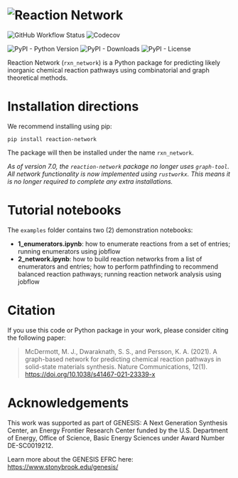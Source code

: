 # ![Reaction Network](docs/images/logo.png)

![GitHub Workflow Status](https://img.shields.io/github/workflow/status/GENESIS-EFRC/reaction-network/testing?style=for-the-badge)
![Codecov](https://img.shields.io/codecov/c/github/GENESIS-EFRC/reaction-network?style=for-the-badge)

![PyPI - Python
Version](https://img.shields.io/pypi/pyversions/reaction-network?style=for-the-badge)
![PyPI - Downloads](https://img.shields.io/pypi/dm/reaction-network?style=for-the-badge)
![PyPI - License](https://img.shields.io/pypi/l/reaction-network?style=for-the-badge)

Reaction Network (`rxn_network`) is a Python package for predicting likely inorganic
chemical reaction pathways using combinatorial and graph theoretical methods.

# Installation directions

We recommend installing using pip:

```properties
pip install reaction-network
```

The package will then be installed under the name `rxn_network`.

*As of version 7.0, the `reaction-network` package no longer uses `graph-tool`. All
network functionality is now implemented using `rustworkx`. This means it is no longer
required to complete any extra installations.*

# Tutorial notebooks

The `examples` folder contains two (2) demonstration notebooks:

- **1_enumerators.ipynb**: how to enumerate reactions from a set of entries; running
  enumerators using jobflow
- **2_network.ipynb**: how to build reaction networks from a list of enumerators and
  entries; how to perform pathfinding to recommend balanced reaction pathways; running
  reaction network analysis using jobflow

# Citation

If you use this code or Python package in your work, please consider citing the following paper:

> McDermott, M. J., Dwaraknath, S. S., and Persson, K. A. (2021). A graph-based network for predicting chemical reaction pathways in solid-state materials synthesis. Nature Communications, 12(1). <https://doi.org/10.1038/s41467-021-23339-x>

# Acknowledgements

This work was supported as part of GENESIS: A Next Generation Synthesis Center, an
Energy Frontier Research Center funded by the U.S. Department of Energy, Office of
Science, Basic Energy Sciences under Award Number DE-SC0019212.

Learn more about the GENESIS EFRC here: <https://www.stonybrook.edu/genesis/>
